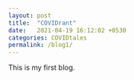 ```yaml
---
layout: post
title:  "COVIDrant"
date:   2021-04-19 16:12:02 +0530
categories: COVIDtales
permalink: /blog1/
---
```

This is my first blog.